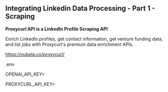 ## Integrating Linkedin Data Processing - Part 1 - Scraping 


**Proxycurl API is a LinkedIn Profile Scraping API**

Enrich LinkedIn profiles, get contact information, get venture funding data, and list jobs with Proxycurl's premium data enrichment APIs.

https://nubela.co/proxycurl/

.env

OPENAI_API_KEY=

PROXYCURL_API_KEY=


